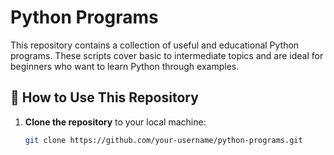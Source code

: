 # Python Programs

This repository contains a collection of useful and educational Python programs. These scripts cover basic to intermediate topics and are ideal for beginners who want to learn Python through examples.

## 🔧 How to Use This Repository

1. **Clone the repository** to your local machine:

   ```bash
   git clone https://github.com/your-username/python-programs.git

